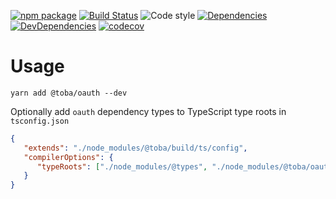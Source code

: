 [![npm package](https://img.shields.io/npm/v/@toba/oauth.svg)](https://www.npmjs.org/package/@toba/oauth)
[![Build Status](https://travis-ci.org/toba/oauth.svg?branch=master)](https://travis-ci.org/toba/oauth)
![Code style](https://img.shields.io/badge/code_style-prettier-ff69b4.svg)
[![Dependencies](https://img.shields.io/david/toba/oauth.svg)](https://david-dm.org/toba/flickr)
[![DevDependencies](https://img.shields.io/david/dev/toba/oauth.svg)](https://david-dm.org/toba/oauth#info=devDependencies&view=list)
[![codecov](https://codecov.io/gh/toba/oauth/branch/master/graph/badge.svg)](https://codecov.io/gh/toba/oauth)

# Usage

```
yarn add @toba/oauth --dev
```

Optionally add `oauth` dependency types to TypeScript type roots in `tsconfig.json`

```json
{
   "extends": "./node_modules/@toba/build/ts/config",
   "compilerOptions": {
      "typeRoots": ["./node_modules/@types", "./node_modules/@toba/oauth/types"]
   }
}
```
